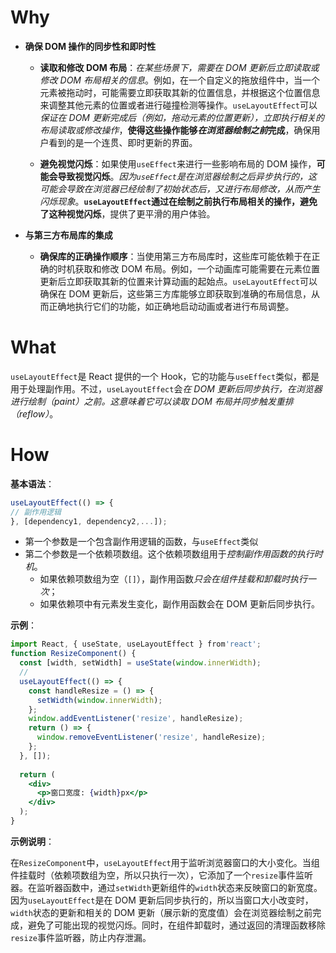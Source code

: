 # Why
- **确保 DOM 操作的同步性和即时性**
    - **读取和修改 DOM 布局**：*在某些场景下，需要在 DOM 更新后立即读取或修改 DOM 布局相关的信息*。例如，在一个自定义的拖放组件中，当一个元素被拖动时，可能需要立即获取其新的位置信息，并根据这个位置信息来调整其他元素的位置或者进行碰撞检测等操作。`useLayoutEffect`可以*保证在 DOM 更新完成后（例如，拖动元素的位置更新），立即执行相关的布局读取或修改操作*，**使得这些操作能够*在浏览器绘制之前*完成**，确保用户看到的是一个连贯、即时更新的界面。

    - **避免视觉闪烁**：如果使用`useEffect`来进行一些影响布局的 DOM 操作，**可能会导致视觉闪烁**。*因为`useEffect`是在浏览器绘制之后异步执行的，这可能会导致在浏览器已经绘制了初始状态后，又进行布局修改，从而产生闪烁现象*。**`useLayoutEffect`通过在绘制之前执行布局相关的操作，避免了这种视觉闪烁**，提供了更平滑的用户体验。

- **与第三方布局库的集成**
    - **确保库的正确操作顺序**：当使用第三方布局库时，这些库可能依赖于在正确的时机获取和修改 DOM 布局。例如，一个动画库可能需要在元素位置更新后立即获取其新的位置来计算动画的起始点。`useLayoutEffect`可以确保在 DOM 更新后，这些第三方库能够立即获取到准确的布局信息，从而正确地执行它们的功能，如正确地启动动画或者进行布局调整。

# What
`useLayoutEffect`是 React 提供的一个 Hook，它的功能与`useEffect`类似，都是用于处理副作用。不过，`useLayoutEffect`会*在 DOM 更新后同步执行，在浏览器进行绘制（paint）之前。这意味着它可以读取 DOM 布局并同步触发重排（reflow）*。

# How

**基本语法**：
```jsx
useLayoutEffect(() => { 
// 副作用逻辑 
}, [dependency1, dependency2,...]);
```

- 第一个参数是一个包含副作用逻辑的函数，与`useEffect`类似
- 第二个参数是一个依赖项数组。这个依赖项数组用于*控制副作用函数的执行时机*。
	- 如果依赖项数组为空（`[]`），副作用函数*只会在组件挂载和卸载时执行一次*；
	- 如果依赖项中有元素发生变化，副作用函数会在 DOM 更新后同步执行。

**示例**：

```jsx
import React, { useState, useLayoutEffect } from'react';
function ResizeComponent() {
  const [width, setWidth] = useState(window.innerWidth);
  //
  useLayoutEffect(() => {
    const handleResize = () => {
      setWidth(window.innerWidth);
    };
    window.addEventListener('resize', handleResize);
    return () => {
      window.removeEventListener('resize', handleResize);
    };
  }, []);
  
  return (
    <div>
      <p>窗口宽度: {width}px</p>
    </div>
  );
}
```

**示例说明**：

在`ResizeComponent`中，`useLayoutEffect`用于监听浏览器窗口的大小变化。当组件挂载时（依赖项数组为空，所以只执行一次），它添加了一个`resize`事件监听器。在监听器函数中，通过`setWidth`更新组件的`width`状态来反映窗口的新宽度。因为`useLayoutEffect`是在 DOM 更新后同步执行的，所以当窗口大小改变时，`width`状态的更新和相关的 DOM 更新（展示新的宽度值）会在浏览器绘制之前完成，避免了可能出现的视觉闪烁。同时，在组件卸载时，通过返回的清理函数移除`resize`事件监听器，防止内存泄漏。
